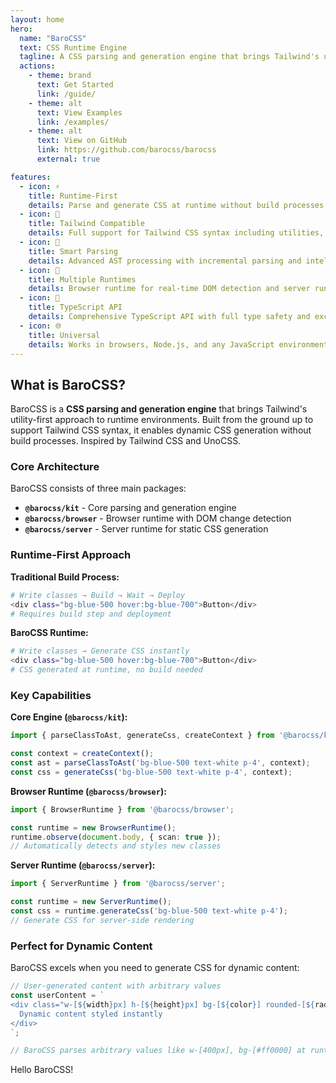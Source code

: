 ```yaml
---
layout: home
hero:
  name: "BaroCSS"
  text: CSS Runtime Engine
  tagline: A CSS parsing and generation engine that brings Tailwind's utility-first approach to runtime environments
  actions:
    - theme: brand
      text: Get Started
      link: /guide/
    - theme: alt
      text: View Examples
      link: /examples/
    - theme: alt
      text: View on GitHub
      link: https://github.com/barocss/barocss
      external: true

features:
  - icon: ⚡
    title: Runtime-First
    details: Parse and generate CSS at runtime without build processes. Perfect for dynamic content and real-time styling.
  - icon: 🎯
    title: Tailwind Compatible
    details: Full support for Tailwind CSS syntax including utilities, variants, and arbitrary values.
  - icon: 🧠
    title: Smart Parsing
    details: Advanced AST processing with incremental parsing and intelligent caching for optimal performance.
  - icon: 🚀
    title: Multiple Runtimes
    details: Browser runtime for real-time DOM detection and server runtime for static CSS generation.
  - icon: 🔧
    title: TypeScript API
    details: Comprehensive TypeScript API with full type safety and excellent developer experience.
  - icon: 🌐
    title: Universal
    details: Works in browsers, Node.js, and any JavaScript environment with consistent behavior.
---
```


## What is BaroCSS?

BaroCSS is a **CSS parsing and generation engine** that brings Tailwind's utility-first approach to runtime environments. Built from the ground up to support Tailwind CSS syntax, it enables dynamic CSS generation without build processes. Inspired by Tailwind CSS and UnoCSS.

### Core Architecture

BaroCSS consists of three main packages:

- **`@barocss/kit`** - Core parsing and generation engine
- **`@barocss/browser`** - Browser runtime with DOM change detection  
- **`@barocss/server`** - Server runtime for static CSS generation

### Runtime-First Approach

**Traditional Build Process:**
```bash
# Write classes → Build → Wait → Deploy
<div class="bg-blue-500 hover:bg-blue-700">Button</div>
# Requires build step and deployment
```

**BaroCSS Runtime:**
```bash
# Write classes → Generate CSS instantly
<div class="bg-blue-500 hover:bg-blue-700">Button</div>
# CSS generated at runtime, no build needed
```

### Key Capabilities

**Core Engine (`@barocss/kit`):**
```typescript
import { parseClassToAst, generateCss, createContext } from '@barocss/kit';

const context = createContext();
const ast = parseClassToAst('bg-blue-500 text-white p-4', context);
const css = generateCss('bg-blue-500 text-white p-4', context);
```

**Browser Runtime (`@barocss/browser`):**
```typescript
import { BrowserRuntime } from '@barocss/browser';

const runtime = new BrowserRuntime();
runtime.observe(document.body, { scan: true });
// Automatically detects and styles new classes
```

**Server Runtime (`@barocss/server`):**
```typescript
import { ServerRuntime } from '@barocss/server';

const runtime = new ServerRuntime();
const css = runtime.generateCss('bg-blue-500 text-white p-4');
// Generate CSS for server-side rendering
```

### Perfect for Dynamic Content

BaroCSS excels when you need to generate CSS for dynamic content:

```typescript
// User-generated content with arbitrary values
const userContent = `
<div class="w-[${width}px] h-[${height}px] bg-[${color}] rounded-[${radius}px]">
  Dynamic content styled instantly
</div>
`;

// BaroCSS parses arbitrary values like w-[400px], bg-[#ff0000] at runtime
```

 


<div class="bg-blue-500 text-white p-4 rounded-lg">
  Hello BaroCSS!
</div>
